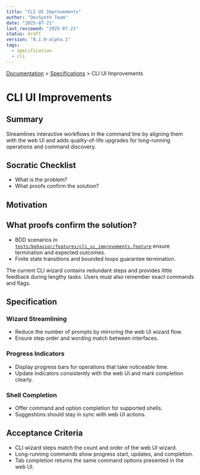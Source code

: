 ```yaml
---
title: "CLI UI Improvements"
author: "DevSynth Team"
date: "2025-07-21"
last_reviewed: "2025-07-21"
status: draft
version: "0.1.0-alpha.1"
tags:
  - specification
  - cli
---
```

<div class="breadcrumbs">
<a href="../index.md">Documentation</a> &gt; <a href="index.md">Specifications</a> &gt; CLI UI Improvements
</div>

# CLI UI Improvements

## Summary

Streamlines interactive workflows in the command line by aligning them with the web UI and adds quality-of-life upgrades for long-running operations and command discovery.

## Socratic Checklist
- What is the problem?
- What proofs confirm the solution?

## Motivation

## What proofs confirm the solution?
- BDD scenarios in [`tests/behavior/features/cli_ui_improvements.feature`](../../tests/behavior/features/cli_ui_improvements.feature) ensure termination and expected outcomes.
- Finite state transitions and bounded loops guarantee termination.


The current CLI wizard contains redundant steps and provides little feedback during lengthy tasks. Users must also remember exact commands and flags.

## Specification

### Wizard Streamlining
- Reduce the number of prompts by mirroring the web UI wizard flow.
- Ensure step order and wording match between interfaces.

### Progress Indicators
- Display progress bars for operations that take noticeable time.
- Update indicators consistently with the web UI and mark completion clearly.

### Shell Completion
- Offer command and option completion for supported shells.
- Suggestions should stay in sync with web UI actions.

## Acceptance Criteria

- CLI wizard steps match the count and order of the web UI wizard.
- Long-running commands show progress start, updates, and completion.
- Tab completion returns the same command options presented in the web UI.
